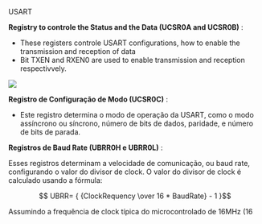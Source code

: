 USART


**Registry to controle the Status and the Data (UCSR0A and UCSR0B)** :

* These registers controle USART configurations, how to enable the transmission and reception of data
* Bit TXEN and RXEN0 are used to enable transmission and reception respectivvely.


![](assets/20240222_014937_image.png)

**Registro de Configuração de Modo (UCSR0C)** :

* Este registro determina o modo de operação da USART, como o modo assíncrono ou síncrono, número de bits de dados, paridade, e número de bits de parada.


**Registros de Baud Rate (UBRR0H e UBRR0L)** :

Esses registros determinam a velocidade de comunicação, ou baud rate, configurando o valor do divisor de clock.
O valor do divisor de clock é calculado usando a fórmula:

$$ UBRR= { {ClockRequency \over 16 * BaudRate} - 1 }$$

Assumindo a frequência de clock típica do microcontrolado de 16MHz (16 
